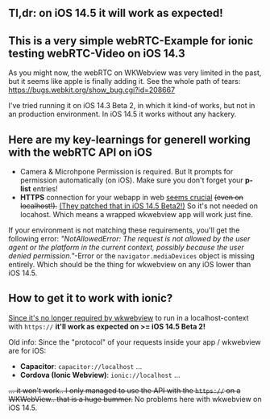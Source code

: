 ## Tl,dr: on iOS 14.5 it will work as expected!

## This is a very simple webRTC-Example for ionic testing webRTC-Video on iOS 14.3

As you might now, the webRTC on WKWebview was very limited in the past, but it seems like apple is finally adding it.
See the whole path of tears: https://bugs.webkit.org/show_bug.cgi?id=208667

I've tried running it on iOS 14.3 Beta 2, in which it kind-of works, but not in an production environment. In iOS 14.5 it works without any hackery. 

## Here are my key-learnings for generell working with the webRTC API on iOS
* Camera & Microhpone Permission is required. But It prompts for permission automatically (on iOS). Make sure you don't forget your **p-list** entries!
* **HTTPS** connection for your webapp in web [seems crucial](https://stackoverflow.com/questions/53483975/navigator-mediadevices-getusermedia-not-working-on-ios-12-safari) ~~(even on localhost!).~~ [(They patched that in iOS 14.5 Beta2!)](https://bugs.webkit.org/show_bug.cgi?id=220184) So it's not needed on locahost. Which means a wrapped wkwebview app will work just fine.

If your environment is not matching these requirements, you'll get the following error: _"NotAllowedError: The request is not allowed by the user agent or the platform in the current context, possibly because the user denied permission."_-Error or the ```navigator.mediaDevices``` object is missing entirely. Which should be the thing for wkwebview on any iOS lower than iOS 14.5.

## How to get it to work with ionic?

[Since it's no longer required by wkwebview](https://trac.webkit.org/changeset/271229/webkit) to run in a localhost-context with ```https://``` **it'll work as expected on >= iOS 14.5 Beta 2!**

Old info:
Since the "protocol" of your requests inside your app / wkwebview are for iOS:
* **Capacitor**: ```capacitor://localhost``` ...
* **Cordova (Ionic Webview)**: ```ionic://localhost``` ...

~~... it won't work.. I only managed to use the API with the ```https://``` on a WKWebView.. that is a huge bummer.~~
No problems here with wkwebview on iOS 14.5.
